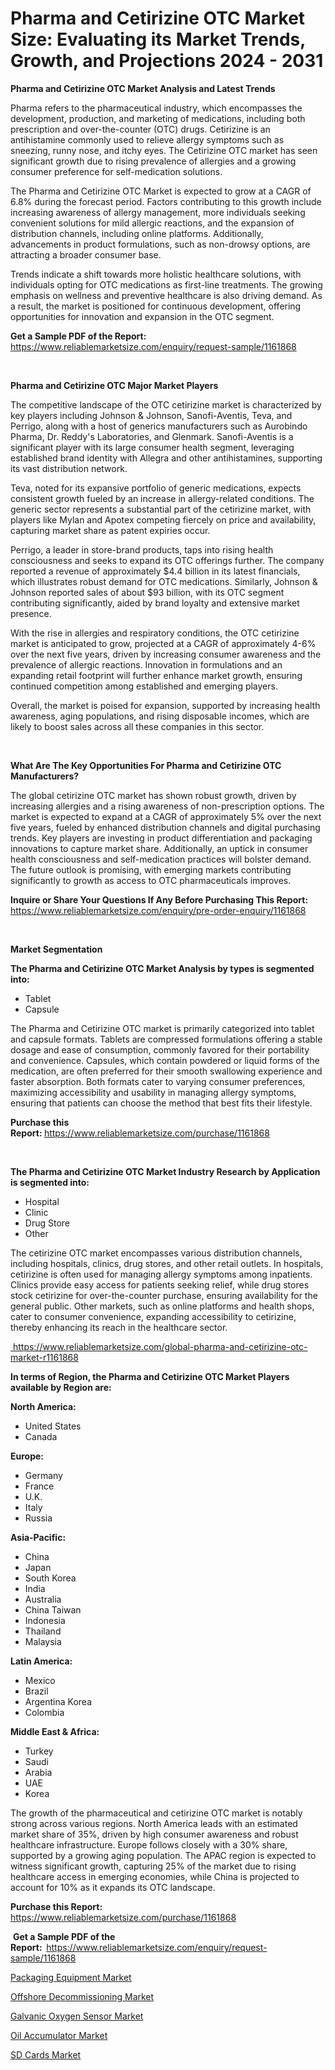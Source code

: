 <p><h1>Pharma and Cetirizine OTC Market Size: Evaluating its Market Trends, Growth, and Projections 2024 - 2031</h1></p><p><strong>Pharma and Cetirizine OTC Market Analysis and Latest Trends</strong></p>
<p><p>Pharma refers to the pharmaceutical industry, which encompasses the development, production, and marketing of medications, including both prescription and over-the-counter (OTC) drugs. Cetirizine is an antihistamine commonly used to relieve allergy symptoms such as sneezing, runny nose, and itchy eyes. The Cetirizine OTC market has seen significant growth due to rising prevalence of allergies and a growing consumer preference for self-medication solutions.</p><p>The Pharma and Cetirizine OTC Market is expected to grow at a CAGR of 6.8% during the forecast period. Factors contributing to this growth include increasing awareness of allergy management, more individuals seeking convenient solutions for mild allergic reactions, and the expansion of distribution channels, including online platforms. Additionally, advancements in product formulations, such as non-drowsy options, are attracting a broader consumer base.</p><p>Trends indicate a shift towards more holistic healthcare solutions, with individuals opting for OTC medications as first-line treatments. The growing emphasis on wellness and preventive healthcare is also driving demand. As a result, the market is positioned for continuous development, offering opportunities for innovation and expansion in the OTC segment.</p></p>
<p><strong>Get a Sample PDF of the Report:&nbsp;</strong> <a href="https://www.reliablemarketsize.com/enquiry/request-sample/1161868?utm_campaign=1140&utm_medium=2&utm_source=Github&utm_content=ia&utm_term=29092024&utm_id=pharma-and-cetirizine-otc">https://www.reliablemarketsize.com/enquiry/request-sample/1161868</a></p>
<p>&nbsp;</p>
<p><strong>Pharma and Cetirizine OTC Major Market Players</strong></p>
<p><p>The competitive landscape of the OTC cetirizine market is characterized by key players including Johnson & Johnson, Sanofi-Aventis, Teva, and Perrigo, along with a host of generics manufacturers such as Aurobindo Pharma, Dr. Reddy's Laboratories, and Glenmark. Sanofi-Aventis is a significant player with its large consumer health segment, leveraging established brand identity with Allegra and other antihistamines, supporting its vast distribution network.</p><p>Teva, noted for its expansive portfolio of generic medications, expects consistent growth fueled by an increase in allergy-related conditions. The generic sector represents a substantial part of the cetirizine market, with players like Mylan and Apotex competing fiercely on price and availability, capturing market share as patent expiries occur.</p><p>Perrigo, a leader in store-brand products, taps into rising health consciousness and seeks to expand its OTC offerings further. The company reported a revenue of approximately $4.4 billion in its latest financials, which illustrates robust demand for OTC medications. Similarly, Johnson & Johnson reported sales of about $93 billion, with its OTC segment contributing significantly, aided by brand loyalty and extensive market presence.</p><p>With the rise in allergies and respiratory conditions, the OTC cetirizine market is anticipated to grow, projected at a CAGR of approximately 4-6% over the next five years, driven by increasing consumer awareness and the prevalence of allergic reactions. Innovation in formulations and an expanding retail footprint will further enhance market growth, ensuring continued competition among established and emerging players. </p><p>Overall, the market is poised for expansion, supported by increasing health awareness, aging populations, and rising disposable incomes, which are likely to boost sales across all these companies in this sector.</p></p>
<p>&nbsp;</p>
<p><strong>What Are The Key Opportunities For Pharma and Cetirizine OTC Manufacturers?</strong></p>
<p><p>The global cetirizine OTC market has shown robust growth, driven by increasing allergies and a rising awareness of non-prescription options. The market is expected to expand at a CAGR of approximately 5% over the next five years, fueled by enhanced distribution channels and digital purchasing trends. Key players are investing in product differentiation and packaging innovations to capture market share. Additionally, an uptick in consumer health consciousness and self-medication practices will bolster demand. The future outlook is promising, with emerging markets contributing significantly to growth as access to OTC pharmaceuticals improves.</p></p>
<p><strong>Inquire or Share Your Questions If Any Before Purchasing This Report:</strong> <a href="https://www.reliablemarketsize.com/enquiry/pre-order-enquiry/1161868?utm_campaign=1140&utm_medium=2&utm_source=Github&utm_content=ia&utm_term=29092024&utm_id=pharma-and-cetirizine-otc">https://www.reliablemarketsize.com/enquiry/pre-order-enquiry/1161868</a></p>
<p>&nbsp;</p>
<p><strong>Market Segmentation</strong></p>
<p><strong>The Pharma and Cetirizine OTC Market Analysis by types is segmented into:</strong></p>
<p><ul><li>Tablet</li><li>Capsule</li></ul></p>
<p><p>The Pharma and Cetirizine OTC market is primarily categorized into tablet and capsule formats. Tablets are compressed formulations offering a stable dosage and ease of consumption, commonly favored for their portability and convenience. Capsules, which contain powdered or liquid forms of the medication, are often preferred for their smooth swallowing experience and faster absorption. Both formats cater to varying consumer preferences, maximizing accessibility and usability in managing allergy symptoms, ensuring that patients can choose the method that best fits their lifestyle.</p></p>
<p><strong>Purchase this Report:&nbsp;</strong><a href="https://www.reliablemarketsize.com/purchase/1161868?utm_campaign=1140&utm_medium=2&utm_source=Github&utm_content=ia&utm_term=29092024&utm_id=pharma-and-cetirizine-otc">https://www.reliablemarketsize.com/purchase/1161868</a></p>
<p>&nbsp;</p>
<p><strong>The Pharma and Cetirizine OTC Market Industry Research by Application is segmented into:</strong></p>
<p><ul><li>Hospital</li><li>Clinic</li><li>Drug Store</li><li>Other</li></ul></p>
<p><p>The cetirizine OTC market encompasses various distribution channels, including hospitals, clinics, drug stores, and other retail outlets. In hospitals, cetirizine is often used for managing allergy symptoms among inpatients. Clinics provide easy access for patients seeking relief, while drug stores stock cetirizine for over-the-counter purchase, ensuring availability for the general public. Other markets, such as online platforms and health shops, cater to consumer convenience, expanding accessibility to cetirizine, thereby enhancing its reach in the healthcare sector.</p></p>
<p><a href="https://www.reliablemarketsize.com/global-pharma-and-cetirizine-otc-market-r1161868?utm_campaign=1140&utm_medium=2&utm_source=Github&utm_content=ia&utm_term=29092024&utm_id=pharma-and-cetirizine-otc">&nbsp;https://www.reliablemarketsize.com/global-pharma-and-cetirizine-otc-market-r1161868</a></p>
<p><strong>In terms of Region, the Pharma and Cetirizine OTC Market Players available by Region are:</strong></p>
<p>
    <p> <strong> North America: </strong>
        <ul>
            <li>United States</li>
            <li>Canada</li>
        </ul>
        </p> 
    <p> <strong> Europe: </strong>
        <ul>
            <li>Germany</li>
            <li>France</li>
            <li>U.K.</li>
            <li>Italy</li>
            <li>Russia</li>
        </ul>
        </p> 
    <p> <strong> Asia-Pacific: </strong>
        <ul>
            <li>China</li>
            <li>Japan</li>
            <li>South Korea</li>
            <li>India</li>
            <li>Australia</li>
            <li>China Taiwan</li>
            <li>Indonesia</li>
            <li>Thailand</li>
            <li>Malaysia</li>
        </ul>
        </p> 
    <p> <strong> Latin America: </strong>
        <ul>
            <li>Mexico</li>
            <li>Brazil</li>
            <li>Argentina Korea</li>
            <li>Colombia</li>
        </ul>
        </p> 
    <p> <strong> Middle East & Africa: </strong>
        <ul>
            <li>Turkey</li>
            <li>Saudi</li>
            <li>Arabia</li>
            <li>UAE</li>
            <li>Korea</li>
        </ul>
    </p>
    </p>
<p><p>The growth of the pharmaceutical and cetirizine OTC market is notably strong across various regions. North America leads with an estimated market share of 35%, driven by high consumer awareness and robust healthcare infrastructure. Europe follows closely with a 30% share, supported by a growing aging population. The APAC region is expected to witness significant growth, capturing 25% of the market due to rising healthcare access in emerging economies, while China is projected to account for 10% as it expands its OTC landscape.</p></p>
<p><strong>Purchase this Report: </strong><a href="https://www.reliablemarketsize.com/purchase/1161868?utm_campaign=1140&utm_medium=2&utm_source=Github&utm_content=ia&utm_term=29092024&utm_id=pharma-and-cetirizine-otc">https://www.reliablemarketsize.com/purchase/1161868</a></p>
<p>&nbsp;<strong>Get a Sample PDF of the Report:&nbsp;&nbsp;</strong><a href="https://www.reliablemarketsize.com/enquiry/request-sample/1161868?utm_campaign=1140&utm_medium=2&utm_source=Github&utm_content=ia&utm_term=29092024&utm_id=pharma-and-cetirizine-otc">https://www.reliablemarketsize.com/enquiry/request-sample/1161868</a></p>
<p><strong></strong></p>
<p><p><a href="https://www.linkedin.com/pulse/strategic-roadmap-global-packaging-equipment-market-insights-1yjle?utm_campaign=1140&utm_medium=2&utm_source=Github&utm_content=ia&utm_term=29092024&utm_id=pharma-and-cetirizine-otc">Packaging Equipment Market</a></p><p><a href="https://www.linkedin.com/pulse/future-innovation-global-offshore-decommissioning-market-1o7re?utm_campaign=1140&utm_medium=2&utm_source=Github&utm_content=ia&utm_term=29092024&utm_id=pharma-and-cetirizine-otc">Offshore Decommissioning Market</a></p><p><a href="https://issuu.com/reportprime-2/docs/galvanic-oxygen-sensor-market-size-_4994a6c2e992b7?utm_campaign=1140&utm_medium=2&utm_source=Github&utm_content=ia&utm_term=29092024&utm_id=pharma-and-cetirizine-otc">Galvanic Oxygen Sensor Market</a></p><p><a href="https://www.linkedin.com/pulse/global-oil-accumulator-market-analysis-key-trends-future-a7d3e?utm_campaign=1140&utm_medium=2&utm_source=Github&utm_content=ia&utm_term=29092024&utm_id=pharma-and-cetirizine-otc">Oil Accumulator Market</a></p><p><a href="https://issuu.com/reportprime-2/docs/sd-cards-market-size-2030.pptx_1fed7c328d8947?utm_campaign=1140&utm_medium=2&utm_source=Github&utm_content=ia&utm_term=29092024&utm_id=pharma-and-cetirizine-otc">SD Cards Market</a></p></p>